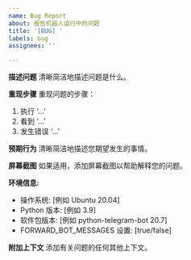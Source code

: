 ```yaml
---
name: Bug Report
about: 报告机器人运行中的问题
title: '[BUG] '
labels: bug
assignees: ''

---
```


**描述问题**
清晰简洁地描述问题是什么。

**重现步骤**
重现问题的步骤：
1. 执行 '...'
2. 看到 '...'
3. 发生错误 '...'

**预期行为**
清晰简洁地描述您期望发生的事情。

**屏幕截图**
如果适用，添加屏幕截图以帮助解释您的问题。

**环境信息:**
 - 操作系统: [例如 Ubuntu 20.04]
 - Python 版本: [例如 3.9]
 - 软件包版本: [例如 python-telegram-bot 20.7]
 - FORWARD_BOT_MESSAGES 设置: [true/false]

**附加上下文**
添加有关问题的任何其他上下文。
